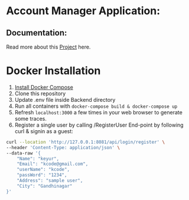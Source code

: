 # Account Manager Application:


## Documentation:
Read more about this [Project](https://drive.google.com/file/d/1WDUSNodQkUR9hEwEN5gEfal6ZfFya1O4/view?usp=sharing) here.


# Docker Installation

1. [Install Docker Compose](https://docs.docker.com/compose/install/)
1. Clone this repository
1. Update .env file inside Backend directory
1. Run all containers with `docker-compose build & docker-compose up`
1. Refresh `localhost:3000` a few times in your web browser to generate some traces. 
1. Register a single user by calling /RegisterUser End-point by following curl & signin as a guest:
```bash
curl --location 'http://127.0.0.1:8081/api/login/register' \
--header 'Content-Type: application/json' \
--data-raw '{
    "Name": "keyur",
    "Email": "kcode@gmail.com",
    "userName": "kcode",
    "passWord": "1234",
    "Address": "sample user",
    "City": "Gandhinagar"
}'
```